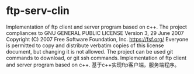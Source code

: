 # ftp-serv-clin
Implementation of ftp client and server program based on c++.
The project compliances to GNU GENERAL PUBLIC LICENSE Version 3, 29 June 2007
 Copyright (C) 2007 Free Software Foundation, Inc. <https://fsf.org/>
 Everyone is permitted to copy and distribute verbatim copies
 of this license document, but changing it is not allowed.
The project can be used git commands to download, or git ssh commands.
Implementation of ftp client and server program based on c++. 基于c++实现ftp客户端，服务端程序。
